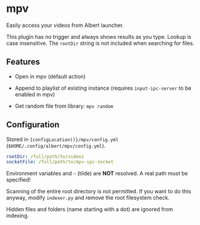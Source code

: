 # mpv

Easily access your videos from Albert launcher.

This plugin has no trigger and always shows results as you type.
Lookup is case insensitive. The `rootDir` string is not included when
searching for files.

## Features

 - Open in mpv (default action)
 - Append to playlist of existing instance (requires `input-ipc-server` to be enabled in mpv)

 - Get random file from library: `mpv random`

## Configuration

Stored in `{configLocation()}/mpv/config.yml` (`$HOME/.config/albert/mpv/config.yml`).

```yaml
rootDir: /full/path/to/videos
socketFile: /full/path/to/mpv-ipc-socket
```

Environment variables and `~` (tilde) are **NOT** resolved. A real path must be specified!

Scanning of the entire root directory is not permitted. If you want to do this anyway,
modify `indexer.py` and remove the root filesystem check.

Hidden files and folders (name starting with a dot) are ignored from indexing.
